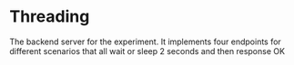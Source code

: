 # Threading

The backend server for the experiment. It implements four endpoints for different scenarios that all wait or sleep 2 seconds and then response OK
